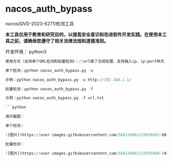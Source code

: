 # nacos_auth_bypass
nacos(QVD-2023-6271)检测工具

**本工具仅用于教育和研究目的，以提高安全意识和改进软件开发实践。在使用本工具之前，请确保您遵守了相关法律法规和道德准则。**

开发环境：
python3

```python
使用方式（支持单个URL检测和批量检测）：//url做了合规处理，支持输入ip、ip:port样式

单个检测：python nacos_auth_bypass.py -u

示例：python nacos_auth_bypass.py -u http://192.168.1.1/

批量检测：python nacos_auth_bypass.py -f

示例：python nacos_auth_bypass.py -f url.txt

```python

演示截图：

单个检测：

![图片](https://user-images.githubusercontent.com/50813688/225836092-b0aba5cf-5406-418c-afb8-4131dfea5b05.png)

批量检测：

![图片](https://user-images.githubusercontent.com/50813688/225835968-04ba88f8-2ae1-447a-a432-295fc65072df.png)
